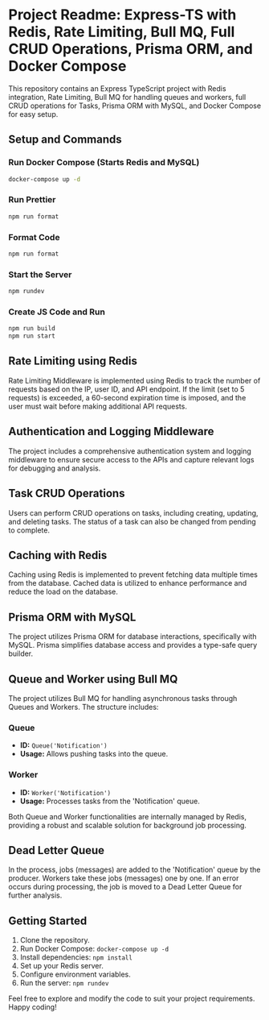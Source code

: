 # Project Readme: Express-TS with Redis, Rate Limiting, Bull MQ, Full CRUD Operations, Prisma ORM, and Docker Compose

This repository contains an Express TypeScript project with Redis integration, Rate Limiting, Bull MQ for handling queues and workers, full CRUD operations for Tasks, Prisma ORM with MySQL, and Docker Compose for easy setup.

## Setup and Commands

### Run Docker Compose (Starts Redis and MySQL)
```bash
docker-compose up -d
```

### Run Prettier
```bash
npm run format
```

### Format Code
```bash
npm run format
```

### Start the Server
```bash
npm rundev
```

### Create JS Code and Run
```bash
npm run build
npm run start
```

## Rate Limiting using Redis

Rate Limiting Middleware is implemented using Redis to track the number of requests based on the IP, user ID, and API endpoint. If the limit (set to 5 requests) is exceeded, a 60-second expiration time is imposed, and the user must wait before making additional API requests.

## Authentication and Logging Middleware

The project includes a comprehensive authentication system and logging middleware to ensure secure access to the APIs and capture relevant logs for debugging and analysis.

## Task CRUD Operations

Users can perform CRUD operations on tasks, including creating, updating, and deleting tasks. The status of a task can also be changed from pending to complete.

## Caching with Redis

Caching using Redis is implemented to prevent fetching data multiple times from the database. Cached data is utilized to enhance performance and reduce the load on the database.

## Prisma ORM with MySQL

The project utilizes Prisma ORM for database interactions, specifically with MySQL. Prisma simplifies database access and provides a type-safe query builder.

## Queue and Worker using Bull MQ

The project utilizes Bull MQ for handling asynchronous tasks through Queues and Workers. The structure includes:

### Queue
- **ID:** `Queue('Notification')`
- **Usage:** Allows pushing tasks into the queue.

### Worker
- **ID:** `Worker('Notification')`
- **Usage:** Processes tasks from the 'Notification' queue.

Both Queue and Worker functionalities are internally managed by Redis, providing a robust and scalable solution for background job processing.

## Dead Letter Queue

In the process, jobs (messages) are added to the 'Notification' queue by the producer. Workers take these jobs (messages) one by one. If an error occurs during processing, the job is moved to a Dead Letter Queue for further analysis.

## Getting Started

1. Clone the repository.
2. Run Docker Compose: `docker-compose up -d`
3. Install dependencies: `npm install`
4. Set up your Redis server.
5. Configure environment variables.
6. Run the server: `npm rundev`

Feel free to explore and modify the code to suit your project requirements. Happy coding!